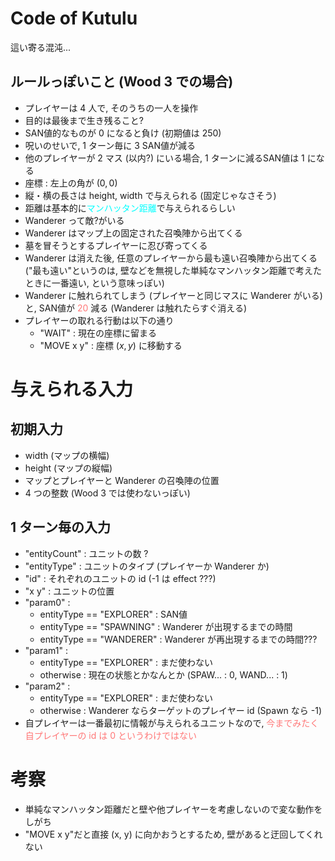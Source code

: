 # Code of Kutulu

這い寄る混沌...

## ルールっぽいこと (Wood 3 での場合)
- プレイヤーは 4 人で, そのうちの一人を操作
- 目的は最後まで生き残ること?
- SAN値的なものが 0 になると負け (初期値は 250)
- 呪いのせいで, 1 ターン毎に 3 SAN値が減る
- 他のプレイヤーが 2 マス (以内?) にいる場合, 1 ターンに減るSAN値は 1 になる
- 座標 : 左上の角が $(0, 0)$
- 縦・横の長さは height, width で与えられる (固定じゃなさそう)
- 距離は基本的に<span style="color:cyan;">マンハッタン距離</span>で与えられるらしい
- Wanderer って敵?がいる
- Wanderer はマップ上の固定された召喚陣から出てくる
- 墓を冒そうとするプレイヤーに忍び寄ってくる
- Wanderer は消えた後, 任意のプレイヤーから最も遠い召喚陣から出てくる ("最も遠い"というのは, 壁などを無視した単純なマンハッタン距離で考えたときに一番遠い, という意味っぽい)
- Wanderer に触れられてしまう (プレイヤーと同じマスに Wanderer がいる) と, SAN値が <span style="color:#FF7777;">20</span> 減る (Wanderer は触れたらすぐ消える)
- プレイヤーの取れる行動は以下の通り
  - "WAIT" : 現在の座標に留まる
  - "MOVE x y" : 座標 $(x, y)$ に移動する

# 与えられる入力
## 初期入力
- width (マップの横幅)
- height (マップの縦幅)
- マップとプレイヤーと Wanderer の召喚陣の位置
- 4 つの整数 (Wood 3 では使わないっぽい)

## 1 ターン毎の入力
- "entityCount" : ユニットの数 ? 
- "entityType" : ユニットのタイプ (プレイヤーか Wanderer か)
- "id" : それぞれのユニットの id (-1 は effect ???)
- "x y" : ユニットの位置
- "param0" : 
  - entityType == "EXPLORER" : SAN値
  - entityType == "SPAWNING" : Wanderer が出現するまでの時間
  - entityType == "WANDERER" : Wanderer が再出現するまでの時間???
- "param1" : 
  - entityType == "EXPLORER" : まだ使わない
  - otherwise : 現在の状態とかなんとか (SPAW... : 0, WAND... : 1)
- "param2" :
  - entityType == "EXPLORER" : まだ使わない
  - otherwise : Wanderer ならターゲットのプレイヤー id (Spawn なら -1)
- 自プレイヤーは一番最初に情報が与えられるユニットなので, <span style="color:#FF7777;">今までみたく自プレイヤーの id は 0 というわけではない</span>


# 考察
- 単純なマンハッタン距離だと壁や他プレイヤーを考慮しないので変な動作をしがち
- "MOVE x y"だと直接 (x, y) に向かおうとするため, 壁があると迂回してくれない

